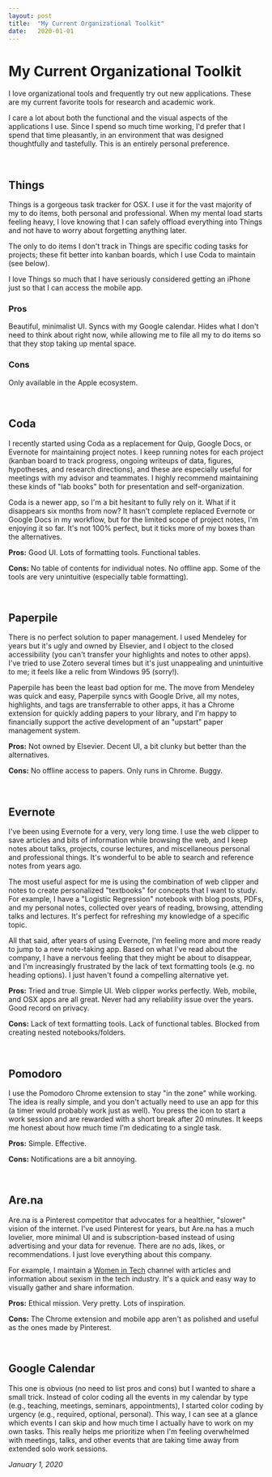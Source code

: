 ```yaml
---
layout: post
title:  "My Current Organizational Toolkit"
date:   2020-01-01
---
```


# My Current Organizational Toolkit

I love organizational tools and frequently try out new applications. These are my current favorite tools for research and academic work.

I care a lot about both the functional and the visual aspects of the applications I use. Since I spend so much time working, I'd prefer that I spend that time pleasantly, in an environment that was designed thoughtfully and tastefully. This is an entirely personal preference.

<br>

## Things

Things is a gorgeous task tracker for OSX. I use it for the vast majority of my to do items, both personal and professional. When my mental load starts feeling heavy, I love knowing that I can safely offload everything into Things and not have to worry about forgetting anything later. 

The only to do items I don't track in Things are specific coding tasks for projects; these fit better into kanban boards, which I use Coda to maintain (see below).

I love Things so much that I have seriously considered getting an iPhone just so that I can access the mobile app.

### Pros 
Beautiful, minimalist UI. Syncs with my Google calendar. Hides what I don't need to think about right now, while allowing me to file all my to do items so that they stop taking up mental space.

### Cons 
Only available in the Apple ecosystem.

<br>

## Coda

I recently started using Coda as a replacement for Quip, Google Docs, or Evernote for maintaining project notes.  I keep running notes for each project (kanban board to track progress, ongoing writeups of data, figures, hypotheses, and research directions), and these are especially useful for meetings with my advisor and teammates. I highly recommend maintaining these kinds of "lab books" both for presentation and self-organization. 

Coda is a newer app, so I'm a bit hesitant to fully rely on it. What if it disappears six months from now? It hasn't complete replaced Evernote or Google Docs in my workflow, but for the limited scope of project notes, I'm enjoying it so far. It's not 100% perfect, but it ticks more of my boxes than the alternatives.

**Pros:** Good UI. Lots of formatting tools. Functional tables. 

**Cons:** No table of contents for individual notes. No offline app. Some of the tools are very unintuitive (especially table formatting). 

<br>

## Paperpile

There is no perfect solution to paper management. I used Mendeley for years but it's ugly and owned by Elsevier, and I object to the closed accessibility (you can't transfer your highlights and notes to other apps). I've tried to use Zotero several times but it's just unappealing and unintuitive to me; it feels like a relic from Windows 95 (sorry!).

Paperpile has been the least bad option for me. The move from Mendeley was quick and easy, Paperpile syncs with Google Drive, all my notes, highlights, and tags are transferrable to other apps, it has a Chrome extension for quickly adding papers to your library, and I'm happy to financially support the active development of an "upstart" paper management system. 

**Pros:** Not owned by Elsevier. Decent UI, a bit clunky but better than the alternatives. 

**Cons:** No offline access to papers. Only runs in Chrome. Buggy.

<br>

## Evernote

I've been using Evernote for a very, very long time. I use the web clipper to save articles and bits of information while browsing the web, and I keep notes about talks, projects, course lectures, and miscellaneous personal and professional things. It's wonderful to be able to search and reference notes from years ago.

The most useful aspect for me is using the combination of web clipper and notes to create personalized "textbooks" for concepts that I want to study. For example, I have a "Logistic Regression" notebook with blog posts, PDFs, and my personal notes, collected over years of reading, browsing, attending talks and lectures. It's perfect for refreshing my knowledge of a specific topic.

All that said, after years of using Evernote, I'm feeling more and more ready to jump to a new note-taking app. Based on what I've read about the company, I have a nervous feeling that they might be about to disappear, and I'm increasingly frustrated by the lack of text formatting tools (e.g. no heading options). I just haven't found a compelling alternative yet.

**Pros:** Tried and true. Simple UI. Web clipper works perfectly. Web, mobile, and OSX apps are all great. Never had any reliability issue over the years. Good record on privacy.

**Cons:** Lack of text formatting tools. Lack of functional tables. Blocked from creating nested notebooks/folders. 

<br>

## Pomodoro 

I use the Pomodoro Chrome extension to stay "in the zone" while working. The idea is really simple, and you don't actually need to use an app for this (a timer would probably work just as well). You press the icon to start a work session and are rewarded with a short break after 20 minutes. It keeps me honest about how much time I'm dedicating to a single task. 

**Pros:** Simple. Effective.

**Cons:** Notifications are a bit annoying.

<br>

## Are.na

Are.na is a Pinterest competitor that advocates for a healthier, "slower" vision of the internet. I've used Pinterest for years, but Are.na has a much lovelier, more minimal UI and is subscription-based instead of using advertising and your data for revenue. There are no ads, likes, or recommendations. I just love everything about this company.

For example, I maintain a [Women in Tech](https://www.are.na/maria-antoniak/women-in-tech-7xspfg15cag) channel with articles and information about sexism in the tech industry. It's a quick and easy way to visually gather and share information.

**Pros:** Ethical mission. Very pretty. Lots of inspiration.

**Cons:** The Chrome extension and mobile app aren't as polished and useful as the ones made by Pinterest.

<br>

## Google Calendar

This one is obvious (no need to list pros and cons) but I wanted to share a small trick. Instead of color coding all the events in my calendar by type (e.g., teaching, meetings, seminars, appointments), I started color coding by urgency (e.g., required, optional, personal). This way, I can see at a glance which events I can skip and how much time I actually have to work on my own tasks. This really helps me prioritize when I'm feeling overwhelmed with meetings, talks, and other events that are taking time away from extended solo work sessions.

_January 1, 2020_

<br><br><br>